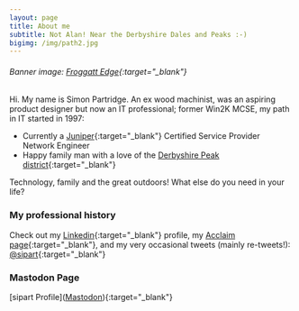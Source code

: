 ```yaml
---
layout: page
title: About me
subtitle: Not Alan! Near the Derbyshire Dales and Peaks :-)
bigimg: /img/path2.jpg
---
```


###### Banner image: [Froggatt Edge](https://goo.gl/maps/C3V2necsmF2CNCNb6){:target="_blank"}

Hi. My name is Simon Partridge. An ex wood machinist, was an aspiring product designer but now an IT professional; former Win2K MCSE, my path in IT started in 1997:

- Currently a [Juniper](http://www.juniper.net/uk/en/){:target="_blank"} Certified Service Provider Network Engineer
- Happy family man with a love of the [Derbyshire Peak district](https://www.visitpeakdistrict.com/){:target="_blank"}

Technology, family and the great outdoors!
What else do you need in your life?

### My professional history
Check out my [Linkedin](https://www.linkedin.com/in/simon-partridge-24a66b40/){:target="_blank"} profile, my [Acclaim page](https://www.youracclaim.com/user/simon-partridge){:target="_blank"}, and my very occasional tweets (mainly re-tweets!): [@sipart](https://twitter.com/Sipart?lang=en-gb){:target="_blank"}


### Mastodon Page
[sipart Profile](<a rel="me" href="https://home.social/@Sipart">Mastodon</a>){:target="_blank"}
